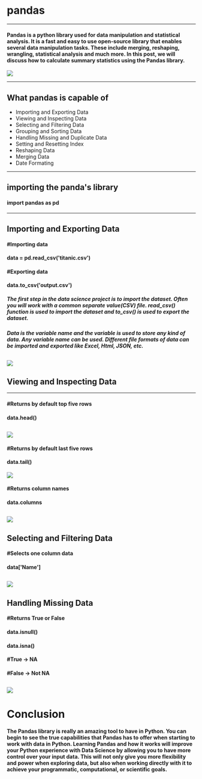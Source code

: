 # pandas
---

#### Pandas is a python library used for data manipulation and statistical analysis. It is a fast and easy to use open-source library that enables several data manipulation tasks. These include merging, reshaping, wrangling, statistical analysis and much more. In this post, we will discuss how to calculate summary statistics using the Pandas library.

![](https://miro.medium.com/max/1024/0*r_8O6Lk7IWxdPatc)


---

## What pandas is capable of
- Importing and Exporting Data
- Viewing and Inspecting Data
- Selecting and Filtering Data
- Grouping and Sorting Data
- Handling Missing and Duplicate Data
- Setting and Resetting Index
- Reshaping Data
- Merging Data
- Date Formating



---

##  importing the panda's library

#### import pandas as pd
---

## Importing and Exporting Data

#### #Importing data
#### data = pd.read_csv('titanic.csv')
#### #Exporting data
#### data.to_csv('output.csv')

##### The first step in the data science project is to import the dataset. Often you will work with a common separate value(CSV) file. read_csv() function is used to import the dataset and to_csv() is used to export the dataset.

##### Data is the variable name and the variable is used to store any kind of data. Any variable name can be used. Different file formats of data can be imported and exported like Excel, Html, JSON, etc.

![](https://miro.medium.com/max/875/1*BuuyMh6TOZZFpFLjzwYgVA.png)
---


## Viewing and Inspecting Data
---
#### #Returns by default top five rows
#### data.head()
![](https://miro.medium.com/max/875/1*eUfDg-aSrdSkSY7MDeqUFg.png)
---
#### #Returns by default last five rows
#### data.tail()
![](https://miro.medium.com/max/875/1*3o-FOGExIk06PlNX6Hs9ng.png)

#### #Returns column names
#### data.columns
![](https://miro.medium.com/max/820/1*pOdUknhq_J0XTdyVXSdUAQ.png)
---

## Selecting and Filtering Data
#### #Selects one column data
#### data['Name']

![](https://miro.medium.com/max/875/1*e_fizJGzzn3eZVK6jI8VNw.png)
---
## Handling Missing Data

#### #Returns True or False 
#### data.isnull()
#### data.isna()
#### #True -> NA 
#### #False -> Not NA
![](https://miro.medium.com/max/875/1*FGVTtGFq-JNDjBGTdHDkYQ.png)
---

# Conclusion
#### The Pandas library is really an amazing tool to have in Python. You can begin to see the true capabilities that Pandas has to offer when starting to work with data in Python. Learning Pandas and how it works will improve your Python experience with Data Science by allowing you to have more control over your input data. This will not only give you more flexibility and power when exploring data, but also when working directly with it to achieve your programmatic, computational, or scientific goals. 




